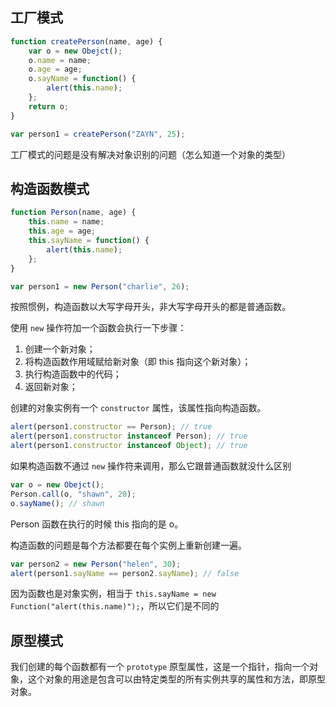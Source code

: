 ## 工厂模式

```javascript
function createPerson(name, age) {
    var o = new Obejct();
    o.name = name;
    o.age = age;
    o.sayName = function() {
        alert(this.name);
    };
    return o;
}

var person1 = createPerson("ZAYN", 25);
```

工厂模式的问题是没有解决对象识别的问题（怎么知道一个对象的类型）



## 构造函数模式

```javascript
function Person(name, age) {
    this.name = name;
    this.age = age;
    this.sayName = function() {
        alert(this.name);
    };
}

var person1 = new Person("charlie", 26);
```

按照惯例，构造函数以大写字母开头，非大写字母开头的都是普通函数。

使用 `new` 操作符加一个函数会执行一下步骤：

1. 创建一个新对象；
2. 将构造函数作用域赋给新对象（即 this 指向这个新对象）；
3. 执行构造函数中的代码；
4. 返回新对象；

创建的对象实例有一个 `constructor` 属性，该属性指向构造函数。

```js
alert(person1.constructor == Person); // true
alert(person1.constructor instanceof Person); // true
alert(person1.constructor instanceof Object); // true
```

如果构造函数不通过 `new` 操作符来调用，那么它跟普通函数就没什么区别

```js
var o = new Obejct();
Person.call(o, "shawn", 20);
o.sayName(); // shawn
```

Person 函数在执行的时候 this 指向的是 o。

构造函数的问题是每个方法都要在每个实例上重新创建一遍。

```js
var person2 = new Person("helen", 30);
alert(person1.sayName == person2.sayName); // false
```

因为函数也是对象实例，相当于 `this.sayName = new Function("alert(this.name)");`，所以它们是不同的



## 原型模式

我们创建的每个函数都有一个 `prototype` 原型属性，这是一个指针，指向一个对象，这个对象的用途是包含可以由特定类型的所有实例共享的属性和方法，即原型对象。

```js

```






